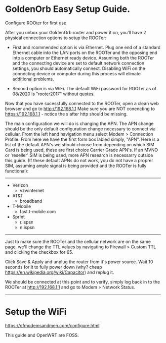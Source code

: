 # GoldenOrb Easy Setup Guide. 
Configure ROOter for first use.

After you unbox your GoldenOrb router and power it on, you'll have 2 physical connection options to setup the ROOTer:
  - First and rcommended option is  via Ethernet. Plug one end of a standard Ethernet cable into the LAN ports on the ROOTer and  the opposing end into a computer or Ethernet ready device. Assuming both the ROOTer and the connecting device are set to default network connection settings, you should automatically connect. Disabling WiFi on the connecting device or computer during this process will elimate additional problems.

  - Second option is via  WiFi. The default WiFi password for ROOTer as of 08/2020  is "rooter2017"  without quotes.

Now that  you have sucessfully connected to the ROOTer, open a clean web browser and  go to http://192.168.1.1
Make  sure you are NOT conencting to https://192.168.1.1 - notice the s after http should be missing.

The main configuration we will do is changing the APN. The APN change should be the only default configuration change necessary to connect via cellular. From the left hand navigation menu select Modem > Connection Profile. From here we have the first form box labled simply, "APN". Here is a list of the default APN's  we should choose from depending on which SIM Card is being used, these are first choice Carrier Grade APN's. If an MVNO or 'reseller' SIM is being used, more APN research is necessarry outside this guide. (If these default APNs do not work, you do not have a proprer SIM, assuming ample signal is being provided and the ROOTer is fully functional):
_________________

 - Verizon
    - vzwinternet
 - AT&T
    - broadband
 - T-Mobile
    - fast.t-mobile.com
 - Sprint
    - r.ispsn
    - n.ispsn
_________________
Just to make sure the ROOTer and the cellular network are on the same page, we'll change the TTL values by navigating  to Firewall >  Custom TTL and clicking the checkbox for 65.

Click Save & Apply and unplug the router from it's  power source. Wait 10 seconds for it to fully power down (why? cheap https://en.wikipedia.org/wiki/Capacitor) and replug it.

We should be connected  at this point and  to verify, simply log back in to the ROOTer at http://192.168.1.1 and go to Modem > Network Status.


_________________


# Setup the WiFi

https://ofmodemsandmen.com/configure.html

This guide and OpenWRT are FOSS.
